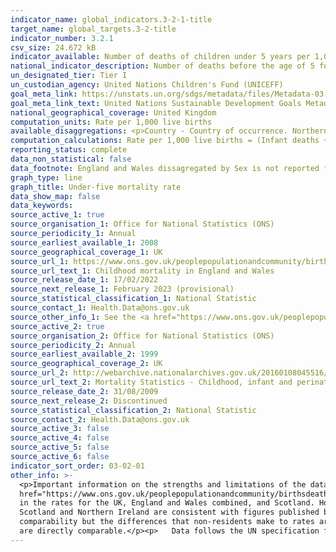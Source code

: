 ```yaml
---
indicator_name: global_indicators.3-2-1-title
target_name: global_targets.3-2-title
indicator_number: 3.2.1
csv_size: 24.672 kB
indicator_available: Number of deaths of children under 5 years per 1,000 live births
national_indicator_description: Number of deaths before the age of 5 for each year per 1,000 live births in the same year. 
un_designated_tier: Tier I
un_custodian_agency: United Nations Children's Fund (UNICEFF)
goal_meta_link: https://unstats.un.org/sdgs/metadata/files/Metadata-03-02-01.pdf
goal_meta_link_text: United Nations Sustainable Development Goals Metadata (PDF 225 KB)
national_geographical_coverage: United Kingdom
computation_units: Rate per 1,000 live births
available_disaggregations: <p>Country - Country of occurrence. Northern Ireland rates are not shown as birth figures are for residents only, whilst those for deaths also include non-residents. The headline figure includes non-residents.</p><p>Sex - Sex is available in conjunction with Country.</p>
computation_calculations: Rate per 1,000 live births = (Infant deaths + childhood deaths ages 1-4) / (live births / 1,000) 
reporting_status: complete
data_non_statistical: false
data_footnote: England and Wales dissagregated by Sex is not reported from 2018 onwards.
graph_type: line
graph_title: Under-five mortality rate
data_show_map: false
data_keywords:
source_active_1: true
source_organisation_1: Office for National Statistics (ONS)
source_periodicity_1: Annual 
source_earliest_available_1: 2008
source_geographical_coverage_1: UK
source_url_1: https://www.ons.gov.uk/peoplepopulationandcommunity/birthsdeathsandmarriages/deaths/datasets/childmortalitystatisticschildhoodinfantandperinatalchildhoodinfantandperinatalmortalityinenglandandwales
source_url_text_1: Childhood mortality in England and Wales
source_release_date_1: 17/02/2022
source_next_release_1: February 2023 (provisional)
source_statistical_classification_1: National Statistic
source_contact_1: Health.Data@ons.gov.uk
source_other_info_1: See the <a href="https://www.ons.gov.uk/peoplepopulationandcommunity/birthsdeathsandmarriages/deaths/qmis/childmortalitystatisticsqmi">Child and infant mortality statistics QMI</a> for quality and methodology information. 
source_active_2: true
source_organisation_2: Office for National Statistics (ONS)
source_periodicity_2: Annual
source_earliest_available_2: 1999
source_geographical_coverage_2: UK
source_url_2: http://webarchive.nationalarchives.gov.uk/20160108045516/http://www.ons.gov.uk/ons/rel/vsob1/mortality-statistics--childhood--infant-and-perinatal--england-and-wales--series-dh3-/index.html
source_url_text_2: Mortality Statistics - Childhood, infant and perinatal, England and Wales (Series DH3)
source_release_date_2: 31/08/2009
source_next_release_2: Discontinued
source_statistical_classification_2: National Statistic
source_contact_2: Health.Data@ons.gov.uk
source_active_3: false
source_active_4: false
source_active_5: false
source_active_6: false
indicator_sort_order: 03-02-01
other_info: >-
  <p>Important information on the strengths and limitations of the data, the quality of the output, uses and users, and how the output was created are given in the Child and infant mortality <a
  href="https://www.ons.gov.uk/peoplepopulationandcommunity/birthsdeathsandmarriages/deaths/methodologies/childmortalitystatisticsqmi">Quality and Methodology Information</a> document.</p><p>Where the number of deaths is smaller than 3, rates are not given.</p><p>Non-residents are included
  in the rates for the UK, England and Wales combined, and Scotland. However, non-residents are excluded from rates for England, and for Wales.</p><p>Non-residents are treated differently between countries to be consistent with the statistics those countries report - The figures for
  Scotland and Northern Ireland are consistent with figures published by National Records of Scotland (NRS) and Northern Ireland Statistics and Research Agency (NISRA) respectively, and each organisation uses slightly different definitions. This does have a small knock-on effect on
  comparability but the differences that non-residents make to rates are relatively small – at the most, including/excluding non-residents leads to a difference of 0.1 in the rates shown. For cross-country comparisons, the mortality rates for England and Wales (combined only), and Scotland
  are directly comparable.</p><p>   Data follows the UN specification for this indicator. This indicator has been identified in collaboration with topic experts.
---
```

